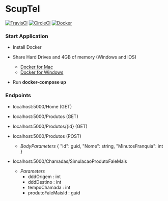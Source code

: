 # ScupTel
[![TravisCI](https://travis-ci.org/hdrezei/scuptel.svg?branch=master)](https://travis-ci.org/hdrezei/scuptel)
[![CircleCI](https://circleci.com/gh/hdrezei/scuptel.svg?style=shield)](https://circleci.com/gh/hdrezei/scuptel)
[![Docker](https://img.shields.io/docker/automated/jrottenberg/ffmpeg.svg)](https://www.docker.com/community-edition)

### Start Application
* Install Docker

* Share Hard Drives and 4GB of memory (Windows and iOS)
  - [Docker for Mac](https://docs.docker.com/docker-for-mac/)
  - [Docker for Windows](https://docs.docker.com/docker-for-windows/)
  
* Run **docker-compose up**

### Endpoints
* localhost:5000/Home (GET)

* localhost:5000/Produtos (GET)

* localhost:5000/Produtos/{id} (GET)

* localhost:5000/Produtos (POST)
  - *BodyParameters*
      { "Id": guid, "Nome": string, "MinutosFranquia": int }
      
* localhost:5000/Chamadas/SimulacaoProdutoFaleMais
  - *Parameters*
      - dddOrigem : int
      - dddDestino : int
      - tempoChamada : int
      - produtoFaleMaisId : guid
